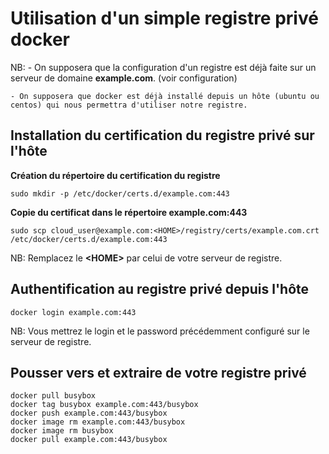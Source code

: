 # Utilisation d'un simple registre privé docker

NB: - On supposera que la configuration d'un registre est déjà faite sur un serveur de domaine **example.com**. (voir configuration)

    - On supposera que docker est déjà installé depuis un hôte (ubuntu ou centos) qui nous permettra d'utiliser notre registre. 

## Installation du certification du registre privé sur l'hôte
**Création du répertoire du certification du registre**

```
sudo mkdir -p /etc/docker/certs.d/example.com:443
```

**Copie du certificat dans le répertoire example.com:443**

```
sudo scp cloud_user@example.com:<HOME>/registry/certs/example.com.crt /etc/docker/certs.d/example.com:443
```

NB: Remplacez le **\<HOME\>** par celui de votre serveur de registre.

## Authentification au registre privé depuis l'hôte

```
docker login example.com:443
```

NB: Vous mettrez le login et le password précédemment configuré sur le serveur de registre.

## Pousser vers et extraire de votre registre privé

```
docker pull busybox
docker tag busybox example.com:443/busybox
docker push example.com:443/busybox
docker image rm example.com:443/busybox
docker image rm busybox
docker pull example.com:443/busybox
```
